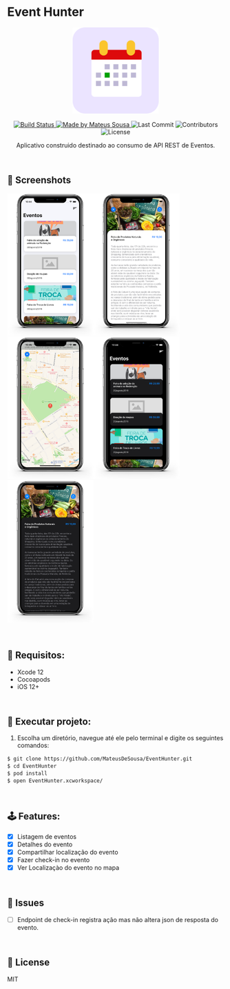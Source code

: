 <p align="center">
    <h1>Event Hunter</h1>
</p>

<p align="center">
<img src="ReadmeAssets/appIcon.png" width="200" height="200" />
</p>

<p align="center">
  <a href="https://travis-ci.com/MateusDeSousa/EventHunter">
    <img alt="Build Status" src="https://travis-ci.com/MateusDeSousa/EventHunter.svg?branch=main">
  </a>
  
  <a href="https://github.com/mateusdesousa">
    <img alt="Made by Mateus Sousa" src="https://img.shields.io/badge/made%20by-Mateus%20Sousa-brightgreen">
  </a>

  <img alt="Last Commit" src="https://img.shields.io/github/last-commit/mateusdesousa/EventHunter">

  <img alt="Contributors" src="https://img.shields.io/github/contributors/mateusdesousa/EventHunter">

  <img alt="License" src="https://img.shields.io/badge/license-MIT-%2304D361">
</p>

<p align="center">
    Aplicativo construido destinado ao consumo de API REST de Eventos.
</p>
</br>

## 📸 Screenshots
<img src="ReadmeAssets/print1.png" width= 200px /><img src="ReadmeAssets/print2.png" width= 200px /><img src="ReadmeAssets/print3.png" width= 200px /><img src="ReadmeAssets/print4.png" width= 200px /><img src="ReadmeAssets/print5.png" width= 200px />

</br>

## 🔧 Requisitos:

- Xcode 12
- Cocoapods
- iOS 12+

</br>

## 🚀 Executar projeto:

1. Escolha um diretório, navegue até ele pelo terminal e digite os seguintes comandos:
```sh
$ git clone https://github.com/MateusDeSousa/EventHunter.git
$ cd EventHunter
$ pod install
$ open EventHunter.xcworkspace/
```

</br>

## 🕹 Features:
 
 - [x] Listagem de eventos
 - [x] Detalhes do evento
 - [x] Compartilhar localização do evento
 - [x] Fazer check-in no evento
 - [x] Ver Localizaçào do evento no mapa

 </br>

 ## 🐞 Issues

 - [ ] Endpoint de check-in registra ação mas não altera json de resposta do evento.

 </br>

 ## 📄 License

MIT